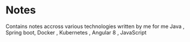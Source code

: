 # Notes
Contains notes accross various technologies written by me for me
Java , Spring boot, Docker , Kubernetes , Angular 8 , JavaScript
